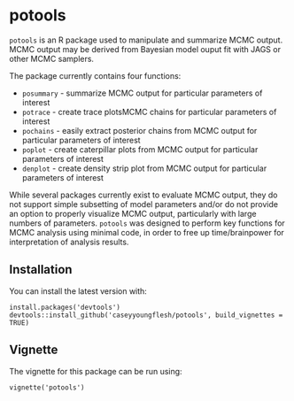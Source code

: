 potools
====

`potools` is an R package used to manipulate and summarize MCMC output. MCMC output may be derived from Bayesian model ouput fit with JAGS or other MCMC samplers.

The package currently contains four functions:

- `posummary` - summarize MCMC output for particular parameters of interest
- `potrace` - create trace plotsMCMC chains for particular parameters of interest
- `pochains` - easily extract posterior chains from MCMC output for particular parameters of interest
- `poplot` - create caterpillar plots from MCMC output for particular parameters of interest
- `denplot` - create density strip plot from MCMC output for particular parameters of interest

While several packages currently exist to evaluate MCMC output, they do not support simple subsetting of model parameters and/or do not provide an option to properly visualize MCMC output, particularly with large numbers of parameters. `potools` was designed to perform key functions for MCMC analysis using minimal code, in order to free up time/brainpower for interpretation of analysis results. 

Installation
------------

You can install the latest version with:
```{r}
install.packages('devtools')
devtools::install_github('caseyyoungflesh/potools', build_vignettes = TRUE)
```

Vignette
--------

The vignette for this package can be run using:
```{r}
vignette('potools')
```
